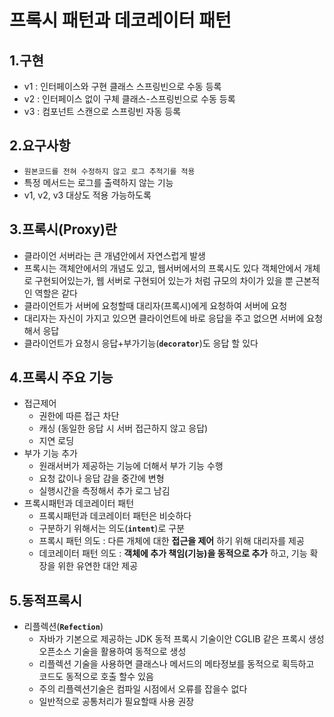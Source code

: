 # 프록시 패턴과 데코레이터 패턴
## 1.구현
* v1 : 인터페이스와 구현 클래스 스프링빈으로 수동 등록
* v2 : 인터페이스 없이 구체 클래스-스프링빈으로 수동 등록
* v3 : 컴포넌트 스캔으로 스프링빈 자동 등록

## 2.요구사항
* `원본코드를 전혀 수정하지 않고 로그 추적기를 적용`
* 특정 메서드는 로그를 출력하지 않는 기능
* v1, v2, v3 대상도 적용 가능하도록 

## 3.프록시(Proxy)란
* 클라이언 서버라는 큰 개념안에서 자연스럽게 발생
* 프록시는 객체안에서의 개념도 있고, 웹서버에서의 프록시도 있다 객체안에서 개체로 구현되어있는가, 웹 서버로 구현되어 있는가 처럼 규모의 차이가 있을 뿐 근본적인 역할은 같다
* 클라이언트가 서버에 요청할때 대리자(프록시)에게 요청하여 서버에 요청
* 대리자는 자신이 가지고 있으면 클라이언트에 바로 응답을 주고 없으면 서버에 요청해서 응답
* 클라이언트가 요청시 응답+부가기능(**`decorator`**)도 응답 할 있다

## 4.프록시 주요 기능
* 접근제어
  - 권한에 따른 접근 차단
  - 캐싱 (동일한 응답 시 서버 접근하지 않고 응답)
  - 지연 로딩
* 부가 기능 추가
  - 원래서버가 제공하는 기능에 더해서 부가 기능 수행
  - 요청 값이나 응답 감을 중간에 변형
  - 실행시간을 측정해서 추가 로그 남김
* 프록시패턴과 데코레이터 패턴
  - 프록시패턴과 데코레이터 패턴은 비슷하다
  - 구분하기 위해서는 의도(**`intent`**)로 구분
  - 프록시 패턴 의도 : 다른 개체에 대한 **접근을 제어** 하기 위해 대리자를 제공
  - 데코레이터 패턴 의도 : **객체에 추가 책임(기능)을 동적으로 추가** 하고, 기능 확장을 위한 유연한 대안 제공

## 5.동적프록시
* 리플렉션(**`Refection`**)
  - 자바가 기본으로 제공하는 JDK 동적 프록시 기술이안 CGLIB 같은 프록시 생성 오픈소스 기술을 활용하여 동적으로 생성
  - 리플렉션 기술을 사용하면 클래스나 메서드의 메타정보를 동적으로 획득하고 코드도 동적으로 호출 할수 있음
  - 주의 리플렉션기술은 컴파일 시점에서 오류를 잡을수 없다
  - 일반적으로 공통처리가 필요할때 사용 권장